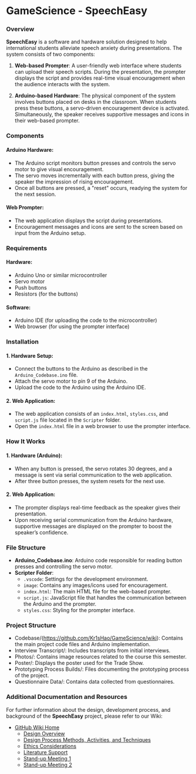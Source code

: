 # GameScience - SpeechEasy

### Overview
**SpeechEasy** is a software and hardware solution designed to help international students alleviate speech anxiety during presentations. The system consists of two components:

1. **Web-based Prompter**: A user-friendly web interface where students can upload their speech scripts. During the presentation, the prompter displays the script and provides real-time visual encouragement when the audience interacts with the system.

2. **Arduino-based Hardware**: The physical component of the system involves buttons placed on desks in the classroom. When students press these buttons, a servo-driven encouragement device is activated. Simultaneously, the speaker receives supportive messages and icons in their web-based prompter.

### Components

#### Arduino Hardware:
- The Arduino script monitors button presses and controls the servo motor to give visual encouragement.
- The servo moves incrementally with each button press, giving the speaker the impression of rising encouragement.
- Once all buttons are pressed, a "reset" occurs, readying the system for the next session.

#### Web Prompter:
- The web application displays the script during presentations.
- Encouragement messages and icons are sent to the screen based on input from the Arduino setup.

### Requirements

#### Hardware:
- Arduino Uno or similar microcontroller
- Servo motor
- Push buttons
- Resistors (for the buttons)

#### Software:
- Arduino IDE (for uploading the code to the microcontroller)
- Web browser (for using the prompter interface)

### Installation

#### 1. Hardware Setup:
- Connect the buttons to the Arduino as described in the `Arduino_Codebase.ino` file.
- Attach the servo motor to pin 9 of the Arduino.
- Upload the code to the Arduino using the Arduino IDE.

#### 2. Web Application:
- The web application consists of an `index.html`, `styles.css`, and `script.js` file located in the `Scripter` folder.
- Open the `index.html` file in a web browser to use the prompter interface.

### How It Works

#### 1. Hardware (Arduino):
- When any button is pressed, the servo rotates 30 degrees, and a message is sent via serial communication to the web application.
- After three button presses, the system resets for the next use.

#### 2. Web Application:
- The prompter displays real-time feedback as the speaker gives their presentation.
- Upon receiving serial communication from the Arduino hardware, supportive messages are displayed on the prompter to boost the speaker’s confidence.

### File Structure
- **Arduino_Codebase.ino**: Arduino code responsible for reading button presses and controlling the servo motor.
- **Scripter Folder**:
  - `.vscode`: Settings for the development environment.
  - `image`: Contains any images/icons used for encouragement.
  - `index.html`: The main HTML file for the web-based prompter.
  - `script.js`: JavaScript file that handles the communication between the Arduino and the prompter.
  - `styles.css`: Styling for the prompter interface.
 
### Project Structure
  - Codebase/(https://github.com/Kr1sHao/GameScience/wiki): Contains the main project code files and Arduino implementation.
  - Interview Transcript/: Includes transcripts from initial interviews.
  - Photos/: Contains image resources related to the course this semester.
  - Poster/: Displays the poster used for the Trade Show.
  - Prototyping Process Builds/: Files documenting the prototyping process of the project.
  - Questionnaire Data/: Contains data collected from questionnaires.

### Additional Documentation and Resources

For further information about the design, development process, and background of the **SpeechEasy** project, please refer to our Wiki:

- [GitHub Wiki Home](https://github.com/Kr1sHao/GameScience/wiki)
  - [Design Overview](https://github.com/Kr1sHao/GameScience/wiki/Design-Overview)
  - [Design Process Methods, Activities, and Techniques](https://github.com/Kr1sHao/GameScience/wiki/Design-Process-Methods,-Activities-and-Techniques)
  - [Ethics Considerations](https://github.com/Kr1sHao/GameScience/wiki/Ethics-Considerations)
  - [Literature Support](https://github.com/Kr1sHao/GameScience/wiki/Literature-Support)
  - [Stand-up Meeting 1](https://github.com/Kr1sHao/GameScience/wiki/Stand-up-Meeting-1)
  - [Stand-up Meeting 2](https://github.com/Kr1sHao/GameScience/wiki/Stand-up-Meeting-2)


